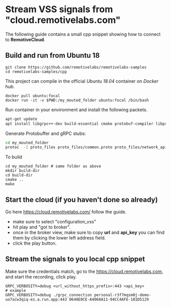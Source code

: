 # Stream VSS signals from "cloud.remotivelabs.com"

The following guide contains a small cpp snippet showing how to connect to **RemotiveCloud**.
## Build and run from Ubuntu 18

    git clone https://github.com/remotivelabs/remotivelabs-samples
    cd remotivelabs-samples/cpp 

This project can compile in the official _Ubuntu 18.04_ container on _Docker hub_.

    docker pull ubuntu:focal
    docker run -it -v $PWD:/my_mouted_folder ubuntu:focal /bin/bash

Run container in your environment and install the following packets.

```sh
apt-get update
apt install libgrpc++-dev build-essential cmake protobuf-compiler libprotobuf-dev protobuf-compiler-grpc
```

Generate Protobuffer and gRPC stubs:

```sh
cd my_mouted_folder
protoc  -I proto_files proto_files/common.proto proto_files/network_api.proto --cpp_out=proto_files --grpc_out=proto_files --plugin=protoc-gen-grpc=`which grpc_cpp_plugin`
```

To build
```
cd my_mouted_folder # same folder as above
mkdir build-dir
cd build-dir
cmake ..
make
```


## Start the cloud (if you haven't done so already)

Go here https://cloud.remotivelabs.com/ follow the guide.
- make sure to select "configuration_vss"
- hit play and "got to broker". 
- once in the broker view, make sure to copy **url** and **api_key** you can find them by clicking the lower left address field.
- click the play button.

## Stream the signals to you local cpp snippet

Make sure the credentials match, go to the https://cloud.remotivelabs.com, and start the recording, click play.

```
GRPC_VERBOSITY=debug <url_without_https_prefix>:443 <api_key>
# example
GRPC_VERBOSITY=debug ./grpc_connection personal-r3f7mqsm0j-demo-uo7acw3qiq-ez.a.run.app:443 0640E0CE-A4068A11-94CC4AFE-181D5129
```

